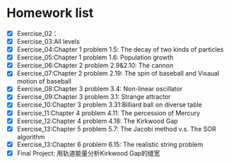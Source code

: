 # Homework list
- [x] Exercise_02：
- [x] Exercise_03:All levels
- [x] Exercise_04:Chapter 1 problem 1.5: The decay of two kinds of particles
- [x] Exercise_05:Chapter 1 problem 1.6: Population growth
- [x] Exercise_06:Chapter 2 problem 2.9&2.10: The cannon
- [x] Exercise_07:Chapter 2 problem 2.19: The spin of baseball and Visaual motion of baseball
- [x] Exercise_08:Chapter 3 problem 3.4: Non-linear oscillator
- [x] Exercise_09:Chapter 3 problem 3.1: Strange attractor
- [x] Exercise_10:Chapter 3 problem 3.31:Billiard ball on diverse table
- [x] Exercise_11:Chapter 4 problem 4.11: The percession of Mercury
- [x] Exercise_12:Chapter 4 problem 4.18: The Kirkwood Gap
- [x] Exercise_13:Chapter 5 problem 5.7: The Jacobi method v.s. The SOR algorithm
- [x] Exercise_13:Chapter 6 problem 6.15: The realistic string problem
- [x] Final Project: 用轨道能量分析Kirkwood Gap的缝宽
